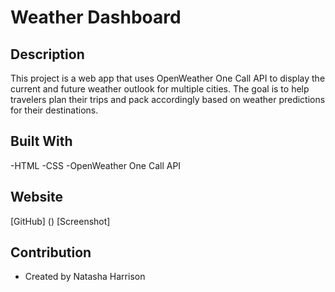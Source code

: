 # Weather Dashboard

## Description

This project is a web app that uses OpenWeather One Call API to display the current and future weather outlook for multiple cities. The goal is to help travelers plan their trips and pack accordingly based on weather predictions for their destinations. 

## Built With

-HTML
-CSS
-OpenWeather One Call API

## Website

[GitHub] ()
[Screenshot]

## Contribution

- Created by Natasha Harrison
